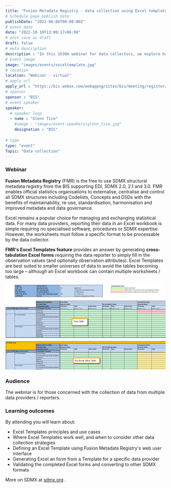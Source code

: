 ```yaml
---
title: "Fusion Metadata Registry - data collection using Excel templates"
# Schedule page publish date
publishDate: "2022-06-06T00:00:00Z"
# event date
date: "2022-10-10T13:00:17+06:00"
# post save as draft
draft: false
# meta description
description : "In this 1h30m webinar for data collectors, we explore how FMR's Excel Templates feature helps to simplify and streamline the data collection process."
# Event image
image: "images/events/exceltemplate.jpg"
# location
location: "Webinar - virtual"
# apply url
apply_url : "https://bis.webex.com/webappng/sites/bis/meeting/register/241cd8d0845f4e49a78d75e466d23296?ticket=4832534b00000005358457391c7985f0130987ba90db1eaafaa25023ce308dfcc4983e52c74f8001&timestamp=1657873146037"
# sponsor
sponsor : "BIS"
# event speaker
speaker:
  # speaker loop
  - name : "Glenn Tice"
    #image : "images/event-speakers/glenn_tice.jpg"
    designation : "BIS"

# type
type: "event"
Topic: "Data collection"
---
```


### Webinar

**Fusion Metadata Registry** (FMR) is the free to use SDMX structural metadata registry from the BIS supporting EDI, SDMX 2.0, 2.1 and 3.0. FMR enables official statistics organisations to externalise, centralise and control all SDMX structures including Codelists, Concepts and DSDs with the benefits of maintainability, re-use, standardisation, harmonisation and improved metadata and data governance.

Excel remains a popular choice for managing and exchanging statistical data. For many data providers, reporting their data in an Excel workbook is simple requiring no specialised software, procedures or SDMX expertise. However, the worksheets must follow a specific format to be processable by the data collector. 

**FMR's Excel Templates feature** provides an answer by generating  **cross-tabulation Excel forms** requiring the data reporter to simply fill in the observation values (and optionally observation attributes). Excel Templates are best suited to smaller universes of data to avoid the tables becoming too large – although an Excel workbook can contain multiple worksheets / tables.

![Excel Templates make use of colour to indicate attributes like confidentiality status](exceltemplateexample.png)

### Audience
The webinar is for those concerned with the collection of data from multiple data providers / reporters.

### Learning outcomes
By attending you will learn about:
- Excel Templates principles and use cases
- Where Excel Templates work well, and when to consider other data collection strategies
- Defining an Excel Template using Fusion Metadata Registry's web user interface
- Generating Excel an form from a Template for a specific data provider
- Validating the completed Excel forms and converting to other SDMX formats

More on SDMX at [sdmx.org](https://sdmx.org) .